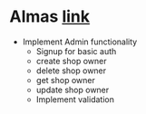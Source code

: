 # Almas [link](https://github.com/SuleymanDemirelKazakhstan/diploma-project-team-spirit/tree/backend/backend)
* Implement Admin functionality
  * Signup for basic auth
  * create shop owner
  * delete shop owner
  * get shop owner
  * update shop owner
  * Implement validation
